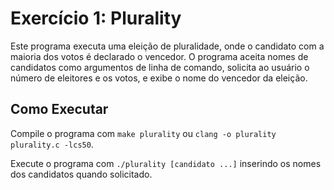 # Exercício 1: Plurality

Este programa executa uma eleição de pluralidade, onde o candidato com a maioria dos votos é declarado o vencedor. O programa aceita nomes de candidatos como argumentos de linha de comando, solicita ao usuário o número de eleitores e os votos, e exibe o nome do vencedor da eleição.

## Como Executar

Compile o programa com `make plurality` ou `clang -o plurality plurality.c -lcs50`.

Execute o programa com `./plurality [candidato ...]` inserindo os nomes dos candidatos quando solicitado.
